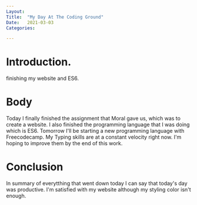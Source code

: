 ```yaml
---
Layout:
Title:	"My Day At The Coding Ground"
Date:	2021-03-03
Categories:

---
```


# Introduction.

finishing my website and ES6.

# Body

Today I finally finished the assignment that Moral gave us, which was to create a website.
I also finished the programming language that I was doing which is ES6. Tomorrow I'll be starting a new programming language with Freecodecamp.
My Typing skills are at a constant velocity right now.
I'm hoping to improve them by the end of this work.

# Conclusion

In summary of everytthing that went down today I can say that today's day was productive. I'm satisfied with my website although my styling color isn't enough.

